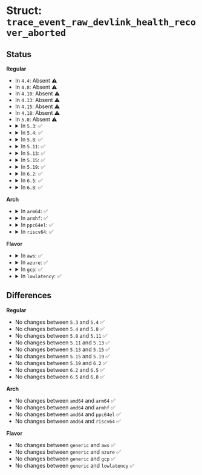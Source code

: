 # Struct: <code>trace_event_raw_devlink_health_recover_aborted</code>

## Status
<b>Regular</b>
<ul>
<li>
In <code>4.4</code>: Absent ⚠️
</li>
<li>
In <code>4.8</code>: Absent ⚠️
</li>
<li>
In <code>4.10</code>: Absent ⚠️
</li>
<li>
In <code>4.13</code>: Absent ⚠️
</li>
<li>
In <code>4.15</code>: Absent ⚠️
</li>
<li>
In <code>4.18</code>: Absent ⚠️
</li>
<li>
In <code>5.0</code>: Absent ⚠️
</li>
<li>
<details>
<summary>In <code>5.3</code>: ✅</summary>

```c
struct trace_event_raw_devlink_health_recover_aborted {
    struct trace_entry ent;
    u32 __data_loc_bus_name;
    u32 __data_loc_dev_name;
    u32 __data_loc_driver_name;
    u32 __data_loc_reporter_name;
    bool health_state;
    u64 time_since_last_recover;
    char __data[0];
};
```
</details>
</li>
<li>
<details>
<summary>In <code>5.4</code>: ✅</summary>

```c
struct trace_event_raw_devlink_health_recover_aborted {
    struct trace_entry ent;
    u32 __data_loc_bus_name;
    u32 __data_loc_dev_name;
    u32 __data_loc_driver_name;
    u32 __data_loc_reporter_name;
    bool health_state;
    u64 time_since_last_recover;
    char __data[0];
};
```
</details>
</li>
<li>
<details>
<summary>In <code>5.8</code>: ✅</summary>

```c
struct trace_event_raw_devlink_health_recover_aborted {
    struct trace_entry ent;
    u32 __data_loc_bus_name;
    u32 __data_loc_dev_name;
    u32 __data_loc_driver_name;
    u32 __data_loc_reporter_name;
    bool health_state;
    u64 time_since_last_recover;
    char __data[0];
};
```
</details>
</li>
<li>
<details>
<summary>In <code>5.11</code>: ✅</summary>

```c
struct trace_event_raw_devlink_health_recover_aborted {
    struct trace_entry ent;
    u32 __data_loc_bus_name;
    u32 __data_loc_dev_name;
    u32 __data_loc_driver_name;
    u32 __data_loc_reporter_name;
    bool health_state;
    u64 time_since_last_recover;
    char __data[0];
};
```
</details>
</li>
<li>
<details>
<summary>In <code>5.13</code>: ✅</summary>

```c
struct trace_event_raw_devlink_health_recover_aborted {
    struct trace_entry ent;
    u32 __data_loc_bus_name;
    u32 __data_loc_dev_name;
    u32 __data_loc_driver_name;
    u32 __data_loc_reporter_name;
    bool health_state;
    u64 time_since_last_recover;
    char __data[0];
};
```
</details>
</li>
<li>
<details>
<summary>In <code>5.15</code>: ✅</summary>

```c
struct trace_event_raw_devlink_health_recover_aborted {
    struct trace_entry ent;
    u32 __data_loc_bus_name;
    u32 __data_loc_dev_name;
    u32 __data_loc_driver_name;
    u32 __data_loc_reporter_name;
    bool health_state;
    u64 time_since_last_recover;
    char __data[0];
};
```
</details>
</li>
<li>
<details>
<summary>In <code>5.19</code>: ✅</summary>

```c
struct trace_event_raw_devlink_health_recover_aborted {
    struct trace_entry ent;
    u32 __data_loc_bus_name;
    u32 __data_loc_dev_name;
    u32 __data_loc_driver_name;
    u32 __data_loc_reporter_name;
    bool health_state;
    u64 time_since_last_recover;
    char __data[0];
};
```
</details>
</li>
<li>
<details>
<summary>In <code>6.2</code>: ✅</summary>

```c
struct trace_event_raw_devlink_health_recover_aborted {
    struct trace_entry ent;
    u32 __data_loc_bus_name;
    u32 __data_loc_dev_name;
    u32 __data_loc_driver_name;
    u32 __data_loc_reporter_name;
    bool health_state;
    u64 time_since_last_recover;
    char __data[0];
};
```
</details>
</li>
<li>
<details>
<summary>In <code>6.5</code>: ✅</summary>

```c
struct trace_event_raw_devlink_health_recover_aborted {
    struct trace_entry ent;
    u32 __data_loc_bus_name;
    u32 __data_loc_dev_name;
    u32 __data_loc_driver_name;
    u32 __data_loc_reporter_name;
    bool health_state;
    u64 time_since_last_recover;
    char __data[0];
};
```
</details>
</li>
<li>
<details>
<summary>In <code>6.8</code>: ✅</summary>

```c
struct trace_event_raw_devlink_health_recover_aborted {
    struct trace_entry ent;
    u32 __data_loc_bus_name;
    u32 __data_loc_dev_name;
    u32 __data_loc_driver_name;
    u32 __data_loc_reporter_name;
    bool health_state;
    u64 time_since_last_recover;
    char __data[0];
};
```
</details>
</li>
</ul>
<b>Arch</b>
<ul>
<li>
<details>
<summary>In <code>arm64</code>: ✅</summary>

```c
struct trace_event_raw_devlink_health_recover_aborted {
    struct trace_entry ent;
    u32 __data_loc_bus_name;
    u32 __data_loc_dev_name;
    u32 __data_loc_driver_name;
    u32 __data_loc_reporter_name;
    bool health_state;
    u64 time_since_last_recover;
    char __data[0];
};
```
</details>
</li>
<li>
<details>
<summary>In <code>armhf</code>: ✅</summary>

```c
struct trace_event_raw_devlink_health_recover_aborted {
    struct trace_entry ent;
    u32 __data_loc_bus_name;
    u32 __data_loc_dev_name;
    u32 __data_loc_driver_name;
    u32 __data_loc_reporter_name;
    bool health_state;
    u64 time_since_last_recover;
    char __data[0];
};
```
</details>
</li>
<li>
<details>
<summary>In <code>ppc64el</code>: ✅</summary>

```c
struct trace_event_raw_devlink_health_recover_aborted {
    struct trace_entry ent;
    u32 __data_loc_bus_name;
    u32 __data_loc_dev_name;
    u32 __data_loc_driver_name;
    u32 __data_loc_reporter_name;
    bool health_state;
    u64 time_since_last_recover;
    char __data[0];
};
```
</details>
</li>
<li>
<details>
<summary>In <code>riscv64</code>: ✅</summary>

```c
struct trace_event_raw_devlink_health_recover_aborted {
    struct trace_entry ent;
    u32 __data_loc_bus_name;
    u32 __data_loc_dev_name;
    u32 __data_loc_driver_name;
    u32 __data_loc_reporter_name;
    bool health_state;
    u64 time_since_last_recover;
    char __data[0];
};
```
</details>
</li>
</ul>
<b>Flavor</b>
<ul>
<li>
<details>
<summary>In <code>aws</code>: ✅</summary>

```c
struct trace_event_raw_devlink_health_recover_aborted {
    struct trace_entry ent;
    u32 __data_loc_bus_name;
    u32 __data_loc_dev_name;
    u32 __data_loc_driver_name;
    u32 __data_loc_reporter_name;
    bool health_state;
    u64 time_since_last_recover;
    char __data[0];
};
```
</details>
</li>
<li>
<details>
<summary>In <code>azure</code>: ✅</summary>

```c
struct trace_event_raw_devlink_health_recover_aborted {
    struct trace_entry ent;
    u32 __data_loc_bus_name;
    u32 __data_loc_dev_name;
    u32 __data_loc_driver_name;
    u32 __data_loc_reporter_name;
    bool health_state;
    u64 time_since_last_recover;
    char __data[0];
};
```
</details>
</li>
<li>
<details>
<summary>In <code>gcp</code>: ✅</summary>

```c
struct trace_event_raw_devlink_health_recover_aborted {
    struct trace_entry ent;
    u32 __data_loc_bus_name;
    u32 __data_loc_dev_name;
    u32 __data_loc_driver_name;
    u32 __data_loc_reporter_name;
    bool health_state;
    u64 time_since_last_recover;
    char __data[0];
};
```
</details>
</li>
<li>
<details>
<summary>In <code>lowlatency</code>: ✅</summary>

```c
struct trace_event_raw_devlink_health_recover_aborted {
    struct trace_entry ent;
    u32 __data_loc_bus_name;
    u32 __data_loc_dev_name;
    u32 __data_loc_driver_name;
    u32 __data_loc_reporter_name;
    bool health_state;
    u64 time_since_last_recover;
    char __data[0];
};
```
</details>
</li>
</ul>

## Differences
<b>Regular</b>
<ul>
<li>
No changes between <code>5.3</code> and <code>5.4</code> ✅
</li>
<li>
No changes between <code>5.4</code> and <code>5.8</code> ✅
</li>
<li>
No changes between <code>5.8</code> and <code>5.11</code> ✅
</li>
<li>
No changes between <code>5.11</code> and <code>5.13</code> ✅
</li>
<li>
No changes between <code>5.13</code> and <code>5.15</code> ✅
</li>
<li>
No changes between <code>5.15</code> and <code>5.19</code> ✅
</li>
<li>
No changes between <code>5.19</code> and <code>6.2</code> ✅
</li>
<li>
No changes between <code>6.2</code> and <code>6.5</code> ✅
</li>
<li>
No changes between <code>6.5</code> and <code>6.8</code> ✅
</li>
</ul>
<b>Arch</b>
<ul>
<li>
No changes between <code>amd64</code> and <code>arm64</code> ✅
</li>
<li>
No changes between <code>amd64</code> and <code>armhf</code> ✅
</li>
<li>
No changes between <code>amd64</code> and <code>ppc64el</code> ✅
</li>
<li>
No changes between <code>amd64</code> and <code>riscv64</code> ✅
</li>
</ul>
<b>Flavor</b>
<ul>
<li>
No changes between <code>generic</code> and <code>aws</code> ✅
</li>
<li>
No changes between <code>generic</code> and <code>azure</code> ✅
</li>
<li>
No changes between <code>generic</code> and <code>gcp</code> ✅
</li>
<li>
No changes between <code>generic</code> and <code>lowlatency</code> ✅
</li>
</ul>

